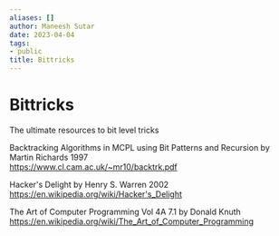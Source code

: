 ```yaml
---
aliases: []
author: Maneesh Sutar
date: 2023-04-04
tags:
- public
title: Bittricks
---
```


# Bittricks

The ultimate resources to bit level tricks

Backtracking Algorithms in MCPL using Bit Patterns and Recursion by Martin Richards 1997  
<https://www.cl.cam.ac.uk/~mr10/backtrk.pdf>

Hacker's Delight by Henry S. Warren 2002  
<https://en.wikipedia.org/wiki/Hacker's_Delight>

The Art of Computer Programming Vol 4A 7.1 by Donald Knuth  
<https://en.wikipedia.org/wiki/The_Art_of_Computer_Programming>
